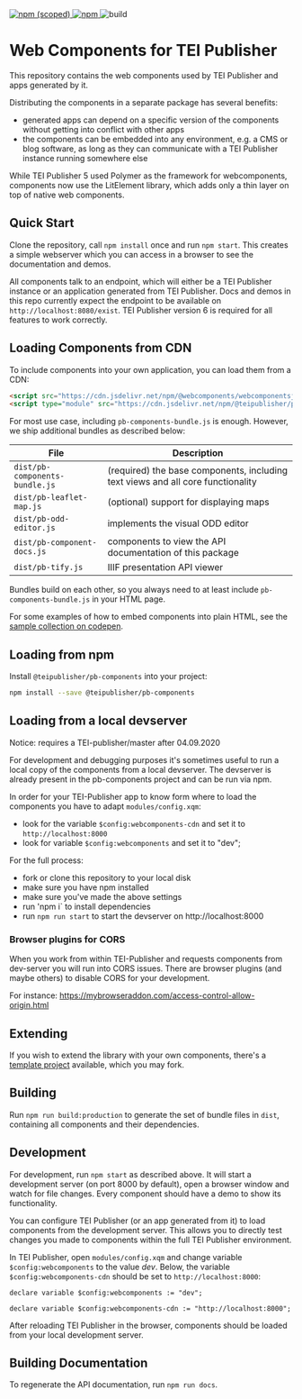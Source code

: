 <a href="https://www.npmjs.com/package/@teipublisher/pb-components">
<img title="npm (scoped)" src="https://img.shields.io/npm/v/@teipublisher/pb-components">
<img title="npm" src="https://img.shields.io/npm/dw/@teipublisher/pb-components">
</a>
<img title="build" src="https://github.com/eeditiones/tei-publisher-components/workflows/tei-publisher-components%20CI/badge.svg">

# Web Components for TEI Publisher

This repository contains the web components used by TEI Publisher and apps generated by it.

Distributing the components in a separate package has several benefits:

* generated apps can depend on a specific version of the components without getting into conflict with other apps
* the components can be embedded into any environment, e.g. a CMS or blog software, as long as they can communicate with a TEI Publisher instance running somewhere else

While TEI Publisher 5 used Polymer as the framework for webcomponents, components now use the LitElement library, which adds only a thin layer on top of native web components.

## Quick Start

Clone the repository, call `npm install` once and run `npm start`. This creates a simple webserver which you can access in a browser to see the documentation and demos.

All components talk to an endpoint, which will either be a TEI Publisher instance or an application generated from TEI Publisher. Docs and demos in this repo currently expect the endpoint to be available on `http://localhost:8080/exist`. TEI Publisher version 6 is required for all features to work correctly.

## Loading Components from CDN

To include components into your own application, you can load them from a CDN:

```html
<script src="https://cdn.jsdelivr.net/npm/@webcomponents/webcomponentsjs/webcomponents-loader.js"></script>
<script type="module" src="https://cdn.jsdelivr.net/npm/@teipublisher/pb-components/dist/pb-components-bundle.js"></script>
```

For most use case, including `pb-components-bundle.js` is enough. However, we ship additional bundles as described below:

| File                           | Description                                                                     |
| ------------------------------ | ------------------------------------------------------------------------------- |
| `dist/pb-components-bundle.js` | (required) the base components, including text views and all core functionality |
| `dist/pb-leaflet-map.js`       | (optional) support for displaying maps                                          |
| `dist/pb-odd-editor.js`        | implements the visual ODD editor                                                |
| `dist/pb-component-docs.js`    | components to view the API documentation of this package                        |
| `dist/pb-tify.js` | IIIF presentation API viewer |

Bundles build on each other, so you always need to at least include `pb-components-bundle.js` in your HTML page.

For some examples of how to embed components into plain HTML, see the [sample collection on codepen](https://codepen.io/collection/nqVkee).

## Loading from npm

Install  `@teipublisher/pb-components` into your project:

```sh
npm install --save @teipublisher/pb-components
```

## Loading from a local devserver

Notice: requires a TEI-publisher/master after 04.09.2020


For development and debugging purposes it's sometimes useful to run a local copy of the
components from a local devserver. The devserver is already present in the pb-components project and
can be run via npm.

In order for your TEI-Publisher app to know form where to load the components you have to adapt `modules/config.xqm`:
* look for the variable `$config:webcomponents-cdn` and set it to `http://localhost:8000`
* look for variable `$config:webcomponents` and set it to "dev";

For the full process:
* fork or clone this repository to your local disk
* make sure you have npm installed
* make sure you've made the above settings
* run 'npm i` to install dependencies
* run `npm run start` to start the devserver on http://localhost:8000

### Browser plugins for CORS

When you work from within TEI-Publisher and requests components from dev-server you will run into CORS issues. There are browser plugins (and maybe others) to disable CORS for your development. 

For instance: 
https://mybrowseraddon.com/access-control-allow-origin.html

## Extending

If you wish to extend the library with your own components, there's a [template project](https://github.com/eeditiones/pb-extension-template) available, which you may fork.

## Building

Run `npm run build:production` to generate the set of bundle files in `dist`, containing all components and their dependencies.

## Development

For development, run `npm start` as described above. It will start a development server (on port 8000 by default), open a browser window and watch for file changes. Every component should have a demo to show its functionality.

You can configure TEI Publisher (or an app generated from it) to load components from the development server. This allows you to directly test changes you made to components within the full TEI Publisher environment. 

In TEI Publisher, open `modules/config.xqm` and change variable `$config:webcomponents` to the value *dev*. Below, the variable `$config:webcomponents-cdn` should be set to `http://localhost:8000`:

```xquery
declare variable $config:webcomponents := "dev";

declare variable $config:webcomponents-cdn := "http://localhost:8000";
```

After reloading TEI Publisher in the browser, components should be loaded from your local development server.

## Building Documentation

To regenerate the API documentation, run `npm run docs`.
